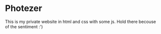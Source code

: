 # Photezer

This is my private website in html and css with some js. Hold there becouse of the sentiment :')
